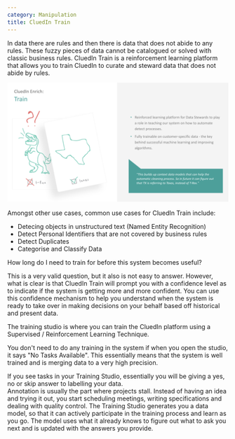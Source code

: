 ```yaml
---
category: Manipulation
title: CluedIn Train
---
```


In data there are rules and then there is data that does not abide to any rules. These fuzzy pieces of data cannot be catalogued or solved with classic business rules. CluedIn Train is a reinforcement learning platform that allows you to train CluedIn to curate and steward data that does not abide by rules. 

![Diagram](intro-train.png)

Amongst other use cases, common use cases for CluedIn Train include: 

- Detecing objects in unstructured text (Named Entity Recognition)
- Detect Personal Identifiers that are not covered by business rules
- Detect Duplicates
- Categorise and Classify Data

How long do I need to train for before this system becomes useful?

This is a very valid question, but it also is not easy to answer. However, what is clear is that CluedIn Train will prompt you with a confidence level as to indicate if the system is getting more and more confident. You can use this confidence mechanism to help you understand when the system is ready to take over in making decisions on your behalf based off historical and present data.

The training studio is where you can train the CluedIn platform using a Supervised / Reinforcement Learning Technique.  

You don't need to do any training in the system if when you open the studio, it says "No Tasks Available". This essentially means that the system is well trained and is merging data to a very high precision. 

If you see tasks in your Training Studio, essentially you will be giving a yes, no or skip answer to labelling your data.  
Annotation is usually the part where projects stall. Instead of having an idea and trying it out, you start scheduling meetings, writing specifications and dealing with quality control. The Training Studio generates you a data model, so that it can actively participate in the training process and learn as you go. The model uses what it already knows to figure out what to ask you next and is updated with the answers you provide.  